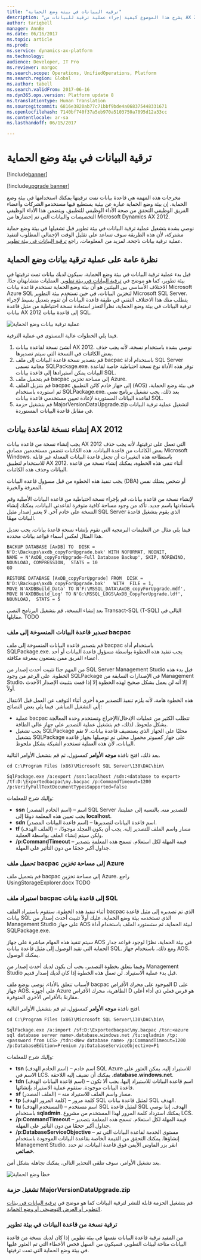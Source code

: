 ```yaml
---
title: "ترقية البيانات في بيئة وضع الحماية"
description: "يشرح هذا الموضوع كيفية إجراء عملية ترقية للبيانات من AX 2012 إلى Dynamics 365 for Finance and Operations في بيئة وضع الحماية."
author: tariqbell
manager: AnnBe
ms.date: 06/16/2017
ms.topic: article
ms.prod: 
ms.service: dynamics-ax-platform
ms.technology: 
audience: Developer, IT Pro
ms.reviewer: margoc
ms.search.scope: Operations, UnifiedOperations, Platform
ms.search.region: Global
ms.author: tabell
ms.search.validFrom: 2017-06-16
ms.dyn365.ops.version: Platform update 8
ms.translationtype: Human Translation
ms.sourcegitcommit: 6816e3820ab77c71bbf9bde4a068375448331671
ms.openlocfilehash: 7140bf740f37a5eb970a5103750a7095d12a33cc
ms.contentlocale: ar-sa
ms.lasthandoff: 06/15/2017

---
```


# <a name="data-upgrade-in-a-sandbox-environment"></a>ترقية البيانات في بيئة وضع الحماية

[!include[banner](../includes/banner.md)]

[!include[upgrade banner](../includes/upgrade-banner.md)]

مخرجات هذه المهمة هي قاعدة بيانات تمت ترقيتها يمكنك استخدامها في بيئة وضع الحماية. إن بيئة وضع الحماية عبارة عن بيئية يستطيع فيها مستخدمو الشركات وأعضاء الفريق الوظيفي التحقق من صحة الأداء الوظيفي للتطبيق. ويتضمن هذا الأداء الوظيفي التخصيصات والبيانات التي تم إحضارها من Microsoft Dynamics AX 2012.

نوصي بشدة بتشغيل عملية ترقية البيانات في بيئة تطوير قبل تشغيلها في بيئة وضع حماية مشتركة، لأن هذه الطريقة سوف تساعد على تقليل الوقت الإجمالي المطلوب لتنفيذ عملية ترقية بيانات ناجحة. لمزيد من المعلومات، راجع [ترقية البيانات في بيئة تطوير](prepare-data-upgrade.md).

## <a name="overview-of-the-sandbox-data-upgrade-process"></a>نظرة عامة على عملية ترقية بيانات وضع الحماية

قبل بدء عملية ترقية البيانات في بيئة وضع الحماية، سيكون لديك بيانات تمت ترقيتها في بيئة تطوير، كما هو موضح في [ترقية البيانات في بيئة تطوير](prepare-data-upgrade.md). العمليات متشابهتان جدًا. الاختلاف الأساسي بين البيئتين هو أن بيئة وضع الحماية تستخدم قاعدة بيانات Microsoft Azure SQL لتخزين البيانات، في حين تستخدم بيئة التطوير Microsoft SQL Server. يتطلب منك هذا الاختلاف التقني في طبقة قاعدة البيانات أن تقوم بتعديل بسيط لإجراء ترقية البيانات في بيئة وضع الحماية، نظراً لتعذر استعادة نسخة احتياطية من مثيل قاعدة بيانات AX 2012 إلى قاعدة بيانات SQL.

![عملية ترقية بيانات وضع الحماية](./media/data-upgrade-sandbox.png)

فيما يلي الخطوات عالية المستوى في عملية الترقية.

1. أنشئ نسخة لقاعدة بيانات AX 2012. نوصي بشدة باستخدام نسخة، لأنه يجب حذف بعض الكائنات في النسخة التي سيتم تصديرها.
2. قم بتصدير نسخة قاعدة البيانات إلى ملف bacpac باستخدام أداة SQL Server مجانية تسمى SQLPackage.exe. توفر هذه الأداة نوع نسخة احتياطية خاصة لقاعدة البيانات يمكن استيرادها إلى قاعدة بيانات SQL.
3. قم بتحميل ملف bacpac إلى مساحة تخزين Azure.
4. قم بتنزيل الملف bacpac إلى جهاز خادم كائن التطبيق (AOS) في بيئة وضع الحماية، ثم استورده باستخدام SQLPackage.exe. بعد ذلك، يجب تشغيل برنامج نصي لقاعدة البيانات المستوردة لإعادة تعيين مستخدمي قاعدة بيانات SQL.
5. قم بتشغيل حزمة MajorVersionDataUpgrade.zip لتشغيل عملية ترقية البيانات في مقابل قاعدة البيانات المستوردة.

## <a name="create-a-copy-of-the-ax-2012-database"></a>إنشاء نسخة لقاعدة بيانات AX 2012

يجب إنشاء نسخة من قاعدة بيانات AX 2012 التي تعمل على ترقيتها، لأنه يجب حذف بعض الكائنات من قاعدة البيانات. هذه الكائنات تتضمن مستخدمين مصادق Microsoft Windows. باستطاعة هذه التغييرات أن تجعل قاعدة البيانات المعدلة غير قابلة للاستخدام لتطبيق AX 2012. أثناء تنفي هذه الخطوة، يمكنك إنشاء نسخة من قاعدة البيانات وحذف هذه الكائنات.

يجب تنفيذ هذه الخطوة من قبل مسؤول قاعدة البيانات (DBA) أو شخص يمتلك نفس المعرفة والخبرة.

لإنشاء نسخة من قاعدة بيانات، قم بإجراء نسخة احتياطية من قاعدة البيانات الأصلية وقم باستعادتها باسم جديد. تأكد من وجود مساحة كافية متوفرة لقاعدتي البيانات. يمكنك إنشاء النسخة على خادم آخر. لا يعتبر إصدار مثيل SQL Server الذي يقوم بتشغيل قاعدة البيانات مهمًا.

فيما يلي مثال عن التعليمات البرمجية التي تقوم بإنشاء نسخة قاعدة بيانات. يجب تعديل هذا المثال لعكس أسماء قواعد بيانات محددة.

    BACKUP DATABASE [AxDB] TO  DISK = N'D:\Backups\axdb_copyForUpgrade.bak' WITH NOFORMAT, NOINIT,  
    NAME = N'AxDB_copyForUpgrade-Full Database Backup', SKIP, NOREWIND, NOUNLOAD, COMPRESSION,  STATS = 10
    GO

    RESTORE DATABASE [AxDB_copyForUpgrade] FROM  DISK = N'D:\Backups\axdb_copyForUpgrade.bak'   WITH  FILE = 1,  
    MOVE N'AXDBBuild_Data' TO N'F:\MSSQL_DATA\AxDB_copyForUpgrade.mdf',  
    MOVE N'AXDBBuild_Log' TO N'G:\MSSQL_LOGS\AxDB_CopyForUpgrade.ldf',  
    NOUNLOAD,  STATS = 5

بعد إنشاء النسخة، قم بتشغيل البرنامج النصي Transact-SQL (T-SQL) التالي في مقابلها.
TODO 

### <a name="export-the-copied-database-to-a-bacpac-file"></a>تصدير قاعدة البيانات المنسوخة إلى ملف bacpac

قم بتصدير قاعدة البيانات المنسوخة إلى ملف bacpac باستخدام أداة SQLPackage.exe. يجب تنفيذ هذه الخطوة بواسطة مسؤول قاعدة البيانات أو أحد أعضاء الفريق ممن يتمتعون بمعرفة مكافئة.

من المهم جدًا تثبيت أحدث إصدار من SQL Server Management Studio قبل بدء هذه الخطوة. على الرغم من وجود SQLPackage في الإصدارات السابقة من Management Studio، إلا أنه لن يعمل بشكل صحيح لهذه الخطوة إلا إذا قمت بتثبيت الإصدار الأحدث أولاً.

هذه الخطوة هامة، لأنه يلزم تنفيذ التصدير مرة أخرى أثناء التوقف عن العمل قبل الانتقال إلى التشغيل المباشر. فيما يلي بعض النصائح:

- عملية bacpac تتطلب الكثير من عمليات الإدخال/الإخراج وتستخدم وحدة المعالجة بشكل ملحوظ. لذلك، قم بتشغيل عملية التصدير على جهاز عالي الطاقة.
- يجب تشغيل SQLPackage محليًا على الجهاز الذي يستضيف قاعدة بيانات. لا تقم بتشغيل SQLPackage على جهاز كمبيوتر محمول محلي تم توصيلها بجهاز قاعدة البيانات، لأن هذه العملية تستخدم الشبكة بشكل ملحوظ.

بعد ذلك، افتح نافذة **موجه الأوامر** كمسؤول، ثم قم بتشغيل الأوامر التالية.

    cd C:\Program Files (x86)\Microsoft SQL Server\130\DAC\bin\

    SqlPackage.exe /a:export /ssn:localhost /sdn:<database to export> /tf:D:\Exportedbacpac\my.bacpac /p:CommandTimeout=1200 /p:VerifyFullTextDocumentTypesSupported=false

وإليك شرح للمعلمات:

- **ssn** (اسم الخادم المصدر) – اسم SQL Server للتصدير منه. بالنسبة إلى عمليتنا، يجب تعيين هذه المعلمة دومًا إلى **localhost**.
- **sdn** (اسم قاعدة البيانات المصدر) – اسم قاعدة البيانات لتصديرها.
- **tf** (الملف الهدف) – مسار واسم الملف للتصدير إليه. يجب أن يكون المجلد موجودًا، ولكن سيتم إنشاء الملف بواسطة العملية.
- **/p:CommandTimeout** – قيمة المهلة لكل استعلام. تسمح هذه المعلمة بتصدير جداول أكبر حجمًا من دون التأثير على المهلة.

### <a name="upload-the-bacpac-file-to-azure-storage"></a>تحميل ملف bacpac إلى مساحة تخزين Azure

قم بتحميل ملف bacpac إلى مساحة تخزين Azure. راجع UsingStorageExplorer.docx TODO

### <a name="import-the-bacpac-file-into-sql-database"></a>استيراد ملف bacpac إلى قاعدة بيانات SQL

أثناء تنفيذ هذه الخطوة، ستقوم باستيراد الملف bacpac الذي تم تصديره إلى مثيل قاعدة بيانات SQL الذي تستخدمه بيئة وضع الحماية. عليك أولاً تثبيت أحدث إصدار من Management Studio على جهاز AOS لبيئة الحماية. ثم ستستورد الملف باستخدام أداة SQLPackage.exe.

سيتم تنفيذ هذه المهام مباشرة على جهاز AOS في بيئة الحماية، نظرًا لوجود قواعد جدار الحماية التي تقيد الوصول إلى مثيل قاعدة بيانات SQL. ومع ذلك، باستخدام جهاز AOS، يمكنك الوصول.

وفيما يتعلق بخطوة التصدير، يجب أن يكون لديك أحدث إصدار من Management Studio قبل بدء عملية الاستيراد. لن تعمل هذه الخطوة إذا كان لديك إصدار قديم.

لأسباب تتعلق بالأداء، نوصي بوضع ملف bacpac الموجود على محرك الأقراص D على جهاز AOS. على أجهزة Azure الظاهرية، محرك الأقراص D هو قرص فعلي ذي أداء أعلى مقارنةً بالأقراص الأخرى المتوفرة.

افتح نافذة **موجه الأوامر** كمسؤول، ثم قم بتشغيل الأوامر التالية.

    cd C:\Program Files (x86)\Microsoft SQL Server\130\DAC\bin\

    SqlPackage.exe /a:import /sf:D:\Exportedbacpac\my.bacpac /tsn:<azure sql database server name>.database.windows.net /tu:sqladmin /tp:<password from LCS> /tdn:<New database name> /p:CommandTimeout=1200 /p:DatabaseEdition=Premium /p:DatabaseServiceObjective=P1

وإليك شرح للمعلمات:

- **tsn** (اسم الخادم الهدف) – اسم خادم SQL Azure للاستيراد إليه. يمكن العثور على الاسم في LCS. يمكنك أن تضيف إليه اللاحقة **.database.windows.net**.
- **tdn** (اسم قاعدة البيانات الهدف) – اسم قاعدة البيانات للاستيراد إليها. يجب ألا تكون قاعدة البيانات موجودة. ستقوم عملية الاستيراد بإنشائها.
- **sf** (الملف المصدر) – مسار واسم الملف للاستيراد منه.
- **tp** (كلمة المرور الهدف) – كلمة مرور SQL لمثيل قاعدة بيانات SQL الهدف.
- **tu** (المستخدم الهدف) – اسم مستخدم SQL لمثيل قاعدة SQL الهدف. إننا نوصي باستخدام **sqladmin**. يمكنك استرداد كلمة المرور لهذا المستخدم من مشروع LCS.
- **/p:CommandTimeout** – قيمة المهلة لكل استعلام. تسمح هذه المعلمة بتصدير جداول أكبر حجمًا من دون التأثير على المهلة.
- **/p:DatabaseServiceObjective** – مستوى الخدمة لقاعدة البيانات التي تم إنشاؤها. يمكنك التحقق من القيمة الخاصة بقاعدة البيانات الموجودة باستخدام Management Studio. انقر بزر الماوس الأيمن فوق قاعدة البيانات، ثم حدد **خصائص**.

بعد تشغيل الأوامر، سوف تتلقى التحذير التالي. يمكنك تجاهله بشكل أمن.

![خطأ وضع الحماية](./media/sandbox-2.png)
 
### <a name="run-the-majorversiondataupgradezip-package"></a>تشغيل حزمة MajorVersionDataUpgrade.zip

قم بتشغيل الحزمة قابلة للنشر لترقية البيانات كما هو موضح في [ترقية البيانات في بيئات التطوير أو العرض التوضيحي أو وضع الحماية](upgrade-data-to-latest-update.md).

### <a name="upgrade-a-copy-of-the-database-in-a-development-environment"></a>ترقية نسخة من قاعدة البيانات في بيئة تطوير

من المفيد ترقية قاعدة البيانات نفسها في بيئة تطوير. إذا كان لديك نسخة من قاعدة البيانات متاحة لبيئات التطوير، فسيكون من السهل فحص الأخطاء التي تم العثور عليها في بيئة وضع الحماية التي تمت ترقيتها.

